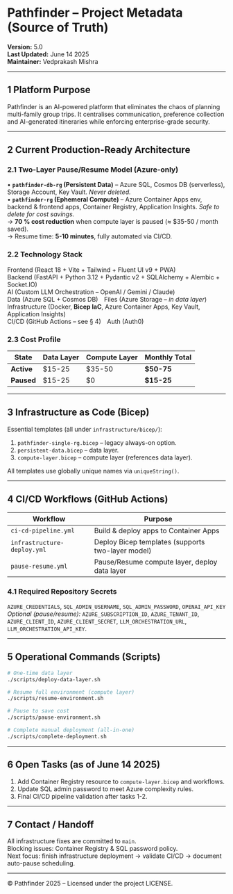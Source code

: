 # Pathfinder – Project Metadata (Source of Truth)

**Version:** 5.0  
**Last Updated:** June 14 2025  
**Maintainer:** Vedprakash Mishra  

---
## 1  Platform Purpose
Pathfinder is an AI-powered platform that eliminates the chaos of planning multi-family group trips. It centralises communication, preference collection and AI-generated itineraries while enforcing enterprise-grade security.

---
## 2  Current Production-Ready Architecture

### 2.1  Two-Layer Pause/Resume Model (Azure-only)
• **`pathfinder-db-rg` (Persistent Data)** – Azure SQL, Cosmos DB (serverless), Storage Account, Key Vault. _Never deleted._  
• **`pathfinder-rg` (Ephemeral Compute)** – Azure Container Apps env, backend & frontend apps, Container Registry, Application Insights. _Safe to delete for cost savings._  
→ **70 % cost reduction** when compute layer is paused (≈ $35-50 / month saved).  
→ Resume time: **5-10 minutes**, fully automated via CI/CD.

### 2.2  Technology Stack
Frontend (React 18 + Vite + Tailwind + Fluent UI v9 + PWA)  
Backend (FastAPI + Python 3.12 + Pydantic v2 + SQLAlchemy + Alembic + Socket.IO)  
AI (Custom LLM Orchestration – OpenAI / Gemini / Claude)  
Data (Azure SQL + Cosmos DB) Files (Azure Storage – _in data layer_)  
Infrastructure (Docker, **Bicep IaC**, Azure Container Apps, Key Vault, Application Insights)  
CI/CD (GitHub Actions – see § 4) Auth (Auth0)

### 2.3  Cost Profile
| State | Data Layer | Compute Layer | Monthly Total |
| --- | --- | --- | --- |
| **Active** | $15-25 | $35-50 | **$50-75** |
| **Paused** | $15-25 | $0 | **$15-25** |

---
## 3  Infrastructure as Code (Bicep)
Essential templates (all under `infrastructure/bicep/`):
1. `pathfinder-single-rg.bicep` – legacy always-on option.  
2. `persistent-data.bicep` – data layer.  
3. `compute-layer.bicep` – compute layer (references data layer).

All templates use globally unique names via `uniqueString()`.

---
## 4  CI/CD Workflows (GitHub Actions)
| Workflow | Purpose |
| --- | --- |
| `ci-cd-pipeline.yml` | Build & deploy apps to Container Apps |
| `infrastructure-deploy.yml` | Deploy Bicep templates (supports two-layer model) |
| `pause-resume.yml` | Pause/Resume compute layer, deploy data layer |

### 4.1  Required Repository Secrets
`AZURE_CREDENTIALS`, `SQL_ADMIN_USERNAME`, `SQL_ADMIN_PASSWORD`, `OPENAI_API_KEY`  
_Optional (pause/resume):_ `AZURE_SUBSCRIPTION_ID`, `AZURE_TENANT_ID`, `AZURE_CLIENT_ID`, `AZURE_CLIENT_SECRET`, `LLM_ORCHESTRATION_URL`, `LLM_ORCHESTRATION_API_KEY`.

---
## 5  Operational Commands (Scripts)
```bash
# One-time data layer
./scripts/deploy-data-layer.sh

# Resume full environment (compute layer)
./scripts/resume-environment.sh

# Pause to save cost
./scripts/pause-environment.sh

# Complete manual deployment (all-in-one)
./scripts/complete-deployment.sh
```

---
## 6  Open Tasks (as of June 14 2025)
1. Add Container Registry resource to `compute-layer.bicep` and workflows.  
2. Update SQL admin password to meet Azure complexity rules.  
3. Final CI/CD pipeline validation after tasks 1-2.  

---
## 7  Contact / Handoff
All infrastructure fixes are committed to `main`.  
Blocking issues: Container Registry & SQL password policy.  
Next focus: finish infrastructure deployment → validate CI/CD → document auto-pause scheduling.  

---
© Pathfinder 2025 – Licensed under the project LICENSE.
